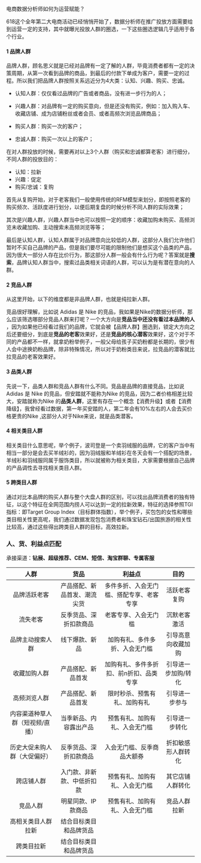 电商数据分析师如何为运营赋能？



618这个全年第二大电商活动已经悄悄开始了，数据分析师在推广投放方面需要给到运营一定的支持，其中就曝光投放人群的圈选，一下这些圈选逻辑几乎适用于各个行业。

#### 1 品牌人群

品牌人群，顾名思义就是已经对品牌有一定了解的人群，毕竟消费者都有一定的决策周期，从第一次看到品牌的商品，到最后的付款下单成为客户，需要一定的过程。所以我们把品牌人群按照关系远近分为4大类：认知、兴趣、购买、忠诚。

- 认知人群：仅仅看过品牌的广告或者商品，没有进一步行为的人；

- 兴趣人群：对品牌有一定的购买意向，但是还没有购买，例如：加入购入车、收藏店铺、成为店铺粉丝或者会员、或者高频次浏览品牌商品；

- 购买人群：购买一次的客户；

- 忠诚人群：购买一次以上的客户；

在对人群投放的时候，需要再对以上3个人群（购买和忠诚都算老客）进行细分，不同人群的投放目的：

- 认知：拉新
- 兴趣：促定
- 购买/忠诚：复购

首先从复购开始，对于老客我们一般使用传统的RFM模型来划分，即按照老客的购买频次、活跃度进行划分，以便后期复盘的时候分析不同人群的实际效果；

其次是兴趣人群，兴趣人群当中也可以按照一定的顺序：收藏加购未购买、高频浏览未收藏加购、主动搜索未高频浏览等等；

最后是认知人群，认知人群属于对品牌意向比较低的人群，这部分人我们允许他们暂时不买自己品牌的产品，但是我们要尽可能的限制他们是想买这个品类的产品，因为很大一部分人存在比价行为，那这部分人群一般会有什么行为呢？答案就是**搜索**，品牌认知人群当中，搜索过品类相关词语的人群，可以认为是有潜在意向的人群。

#### 2 竞品人群

从这里开始，以下的维度都是非品牌人群，也就是纯拉新人群。

竞品很好理解，比如说 Adidas 是 Nike 的竞品，我如果是Nike的数据分析师，那么应该筛选哪部分竞品人群来打呢？一个大方向是**竞品当中还没有看过本品牌的人** ，因为如果他已经看过我们的品牌，它就会被【品牌人群】圈选到，锁定大方向之后还要细分，到底是**竞品的老客**效果好，还是**竞品的核心潜客**效果好，这个对于不同的产品都不一样，就拿奶粉举例子，一般父母给孩子买奶粉都是长期的，很少有人会中途换奶粉品牌，除非特殊情况，所以对于奶粉类目来说，拉竞品的潜客就比拉竞品的老客效果好。



#### 3 品类人群

先说一下，品类人群和竞品人群有什么不同。竞品是品牌的直接竞品，比如说 Adidas 是 Nike 的竞品，但安踏就不能称为Nike 的竞品，因为二者价格相差比较大，安踏就称为Nike 的**品类人群**，这里有存在一个概念【消费升级】或者【消费降级】，我曾经看过数据，第一年买安踏的人，第二年会有10%左右的人会去买价格更贵的Nike ,这部分人对于Nike来说，就是品类潜客。



#### 4 相关类目人群

相关类目什么意思呢，举个例子，波司登是一个卖羽绒服的品牌，它的客户当中有相当一部分是会去买羊绒衫的，因为羽绒服和羊绒衫在冬天会有一个搭配的场景，羊绒衫和羽绒服同属于服饰类目，所以就被称为相关类目，大家需要根据自己品牌的产品调性去寻找相关类目人群。

#### 5 跨类目人群

通过对比本品牌的购买人群与整个大盘人群的区别，可以找出品牌消费者的独有特征，以这个特征在全网范围内捞人可以达到一定的拉新效果，特征的选择参照TGI指标：即Target Group Index（目标群体指数），举个例子，买包包的女性和哪些类目相关性更高呢，我们通过数据发现包包消费者和珠宝钻石/出国旅游的相关性比较高，通过这些得出跨类目人群的目标，高效拉新。



### 人、货、利益点匹配  

承接渠道：**钻展、超级推荐、CEM、短信、淘宝群聊、专属客服**

|              人群               |             货品             |                  利益点                  |        目的         |
| :-----------------------------: | :--------------------------: | :--------------------------------------: | :-----------------: |
|          品牌活跃老客           | 产品搭配、新品首发、潮流尖货 | 多件多折、入会无门槛、搭配专享、老客专享 |    活跃老客复购     |
|            流失老客             |    反季货品、深折扣款商品    |           老客专享、入会无门槛           |    沉默老客激活     |
|        品牌主动搜索人群         |        线下爆款、新品        |      加购有礼、多件多折、入会无门槛      | 引导高意向收藏加购  |
|          收藏加购人群           |      产品搭配、新品首发      | 加购有礼、多件多折扣、前n折扣、品类专享  | 引导进一步加购/转化 |
|          高频浏览人群           |      产品搭配、新品首发      |       限时秒杀、预售有礼、加购有礼       |   引导进一步参与    |
| 内容渠道种草人群（短视频/直播） |    当季新品、内容露出产品    |      预售有礼、加购有礼、入会无门槛      |   引导进一步转化    |
|  历史大促未购人群（大促偏好）   |    反季货品、深折扣款商品    |        入会无门槛、反季商品大额券        | 折扣敏感形人群转化  |
|           跨店铺人群            |  入门款、非新款、中低折扣款  |      预售有礼、加购有礼、入会无门槛      |  其它店铺人群转化   |
|            竞品人群             |     明星同款、IP 款商品      |      预售有礼、加购有礼、入会无门槛      |    竞品人群拉新     |
|       高相关类目人群拉新        |    结合目标类目和品牌货品    |                                          |                     |
|           跨类目拉新            |    结合目标类目和品牌货品    |                                          |                     |
